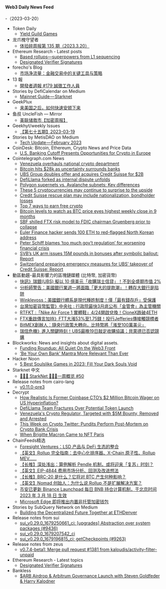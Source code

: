 #### Web3 Daily News Feed
-（2023-03-20）

- Token Daily
  - [Yield Guild Games](https://www.tokendaily.co/p/yield-guild-games)
- 龙爪槐守望者
  - [体验碎周报第 135 期（2023.3.20）](http://www.ftium4.com/ux-weekly-135.html)
- Ethereum Research - Latest posts
  - [Based rollups—superpowers from L1 sequencing](https://ethresear.ch/t/based-rollups-superpowers-from-l1-sequencing/15016/17)
  - [Designated Verifier Signatures](https://ethresear.ch/t/designated-verifier-signatures/15100/1)
- forecho's Blog
  - [市场净流量：金融交易中的关键工具与策略](https://blog.forecho.com/market-net-flow.html)
- 13 報
  - [開發者週報 #179 誠徵工作人員](https://www.ethanhuang13.com/p/179)
- Stories by DefiCalendar on Medium
  - [Mainnet Guide — Starknet](https://medium.com/@CalendarDefi/mainnet-guide-starknet-c7935106a863?source=rss-4949be3a0c7a------2)
- GeekPlux
  - [来美国之后，如何快速安顿下来](https://geekplux.com/posts/new-to-us)
- 鱼叔 UncleFish — Mirror
  - [美联储救市【加密周报】](https://mirror.xyz/0xA6DDeA5E7a4eF5c680200BF37984A06c6CFb123D/hSxUbcEx6ul6bE6dO5cM2A4jUlZWtX2F22a38A5MqgM)
- Geekhyt/weekly Issues
  - [【第七十五期】2023-03-19](https://github.com/Geekhyt/weekly/issues/79)
- Stories by MetisDAO on Medium
  - [Tech Update — February 2023](https://metisdao.medium.com/tech-update-february-2023-fcb451d03274?source=rss-bd38879543ea------2)
- CoinDesk: Bitcoin, Ethereum, Crypto News and Price Data
  - [U.S. Banking Cutoff Presents Opportunities for Crypto in Europe](https://www.coindesk.com/consensus-magazine/2023/03/19/us-banking-cutoff-presents-opportunities-for-crypto-in-europe/?utm_medium=referral&utm_source=rss&utm_campaign=headlines)
- Cointelegraph.com News
  - [Venezuela overhauls national crypto department](https://cointelegraph.com/news/venezuela-overhauls-national-crypto-department)
  - [Bitcoin hits $28k as uncertainty surrounds banks](https://cointelegraph.com/news/bitcoin-hits-28k-as-uncertainty-surrounds-banks)
  - [UBS Group doubles offer and acquires Credit Suisse for $2B](https://cointelegraph.com/news/ubs-group-doubles-offer-and-acquires-credit-suisse-for-2b)
  - [DefiLlama forked as internal dispute unfolds](https://cointelegraph.com/news/defillama-forked-as-internal-dispute-unfolds)
  - [Polygon supernets vs. Avalanche subnets: Key differences](https://cointelegraph.com/explained/polygon-supernets-vs-avalanche-subnets-key-differences)
  - [These 5 cryptocurrencies may continue to surprise to the upside](https://cointelegraph.com/news/these-5-cryptocurrencies-may-continue-to-surprise-to-the-upside)
  - [Credit Suisse rescue plan may include nationalization, bondholder losses](https://cointelegraph.com/news/credit-suisse-rescue-plan-may-include-nationalization-bondholder-losses)
  - [Top 7 ways to earn free crypto](https://cointelegraph.com/news/top-7-ways-to-earn-free-crypto)
  - [Bitcoin levels to watch as BTC price eyes highest weekly close in 9 months](https://cointelegraph.com/news/bitcoin-levels-to-watch-as-btc-price-eyes-highest-weekly-close-in-9-months)
  - [SBF shilled FTX risk model to FDIC chairman Gruenberg prior to collapse](https://cointelegraph.com/news/sbf-shilled-ftx-risk-model-to-fdic-chairman-gruenberg-prior-collapse)
  - [Euler Finance hacker sends 100 ETH to red-flagged North Korean address](https://cointelegraph.com/news/euler-finance-hacker-sends-100-eth-to-red-flagged-north-korean-address)
  - [Peter Schiff blames ‘too much gov’t regulation’ for worsening financial crisis](https://cointelegraph.com/news/peter-schiff-blames-too-much-gov-t-regulation-for-worsening-financial-crisis)
  - [SVB’s UK arm issues 15M pounds in bonuses after symbolic bailout: Report](https://cointelegraph.com/news/svb-s-uk-arm-issues-15m-pounds-in-bonuses-after-symbolic-bailout-report)
  - [Switzerland preparing emergency measures for UBS’ takeover of Credit Suisse: Report](https://cointelegraph.com/news/switzerland-preparing-emergency-measures-for-ubs-takeover-of-credit-suisse-report)
- 動區動趨-最具影響力的區塊鏈媒體 (比特幣, 加密貨幣)
  - [快訊》瑞銀(UBS) 擬以 10 億美元「收購瑞士信貸」！不到全盛期市值 2%](https://www.blocktempo.com/ubs-to-buy-credit-suisse-for-1-billion/)
  - [分析師警告：美國銀行業週一將面臨「更大的提款潮」！轉存大銀行是陷阱](https://www.blocktempo.com/more-than-hundred-of-banks-have-risks-similar-to-svb/)
  - [Winklevoss：美國銀行體系是現代種姓制度！僅「最有錢存戶」受保護](https://www.blocktempo.com/tyler-winklevoss-says-us-banking-system-is-a-modern-day-caste-system/)
  - [台灣加密貨幣監管》中央社 : 行政院最快3月底公布「金管會」為主管機關](https://www.blocktempo.com/financial-supervisory-commission-will-regulate-taiwan-crypto-industry/)
  - [RTFKT :「Nike Air Force 1 實體鞋」4/24開啟兌換！CloneX跌破4ETH](https://www.blocktempo.com/rtfkt-will-open-nike-air-force-1-physical-shoe-redemption-on-april-24/)
  - [FTX重啟傳言加持》FTT大漲53%至1.75鎂！投行Jefferies傳接觸競標者](https://www.blocktempo.com/ftt-token-soared-53-percent-beacuse-of-jefferies-acquisition-expected/)
  - [BitMEX創辦人：隨央行政策大轉向，比特幣將「漲至100萬美元」](https://www.blocktempo.com/bimex-cofounder-arthur-hayes-says-btc-will-surpass-1-million/)
  - [瑞信危機》進入關鍵時刻！UBS最晚19日敲定收購協議；貝萊德已否認競購](https://www.blocktempo.com/ubs-in-talks-to-acquire-credit-suisse/)
- Blockworks: News and insights about digital assets.
  - [Funding Roundup: All Quiet On the Web3 Front](https://blockworks.co/news/funding-roundup-all-quiet-on-the-web3-front)
  - [‘Be Your Own Bank’ Mantra More Relevant Than Ever](https://blockworks.co/news/be-your-own-bank)
- Hacker Noon
  - [5 Best Soulslike Games in 2023: Fill Your Dark Souls Void](https://hackernoon.com/5-best-soulslike-games-in-2023-fill-your-dark-souls-void?source=rss)
- Starknet 中文
  - [👩🏽‍🚀 StarkNet 👨🏽‍🚀一周概览 #50](https://starknetzh.substack.com/p/starknet-50-e44)
- Release notes from cairo-lang
  - [v0.11.0-pre3](https://github.com/starkware-libs/cairo-lang/releases/tag/v0.11.0-pre3)
- Decrypt
  - [How Realistic Is Former Coinbase CTO’s $2 Million Bitcoin Wager on US Hyperinflation?](https://decrypt.co/124007/1-million-bitcoin-price-balaji-srinivasan-plausible-debate)
  - [DefiLlama Team Fractures Over Potential Token Launch](https://decrypt.co/123985/defillama-llamafi-team-fork-dispute-token-launch)
  - [Venezuela's Crypto Regulator, Targeted with $5M Bounty, Removed and Arrested](https://decrypt.co/123988/venezuela-crypto-regulator-sunacrip-joselit-ramirez-nicolas-maduro)
  - [This Week on Crypto Twitter: Pundits Perform Post-Mortem on Crypto Bank Crisis](https://decrypt.co/123966/this-week-on-crypto-twitter-crypto-banking-crisis-reaction-analysis)
  - [When Brigitte Macron Came to NFT Paris](https://decrypt.co/122884/brigitte-macron-nft-paris-us-regulation-pushing-crypto-abroad)
- ChainFeeds精选
  - [Foresight Ventures：LSD 产品与 DeFi 生态的整合](https://mp.weixin.qq.com/s/qbM4ygtvfdoPcJvlgdTh0Q)
  - [【英文】Rollup 完全指南：去中心化排序器、X-Chain 原子性、Rollup MEV......](https://joncharbonneau.substack.com/p/rollups-arent-real)
  - [【长推】深处浅出：算例解析  Pendle 机制，或将迎来「复苏」时刻？](https://twitter.com/NintendoDoomed/status/1637025920102940672)
  - [【英文】EIP-4844 费用市场分析、回测及改进想法](https://ethresear.ch/t/eip-4844-fee-market-analysis/15078)
  - [【长推】BRC-20 是什么？它将对 BTC 产生何种影响？](https://twitter.com/0xWatell/status/1637014644425641985)
  - [【英文】Nomad 创始人：为什么说 Rollup 不是扩展解决方案？](https://prestwich.substack.com/p/what-are-rollups)
  - [币安已更新 Binance Launchpad 每日 BNB 持仓计算机制，于北京时间 2023 年 3 月 18 日 生效](https://www.binance.com/en/support/announcement/updates-on-daily-bnb-balance-calculation-for-binance-launchpad-subscription-525a49627f0f4ad8989bbbc6922fc78d)
  - [Microsoft Edge 即将推出内置非托管加密钱包](https://www.bleepingcomputer.com/news/microsoft/microsoft-is-testing-a-built-in-crypto-wallet-in-microsoft-edge/)
- Stories by SubQuery Network on Medium
  - [Building the Decentralized Future Together at ETHDenver](https://subquery.medium.com/building-the-decentralized-future-together-at-ethdenver-a43afb694276?source=rss-363112002081------2)
- Release notes from sui
  - [sui_v0.29.0_1679250661_ci: [upgrades] Abstraction over system packages (#9436)](https://github.com/MystenLabs/sui/releases/tag/sui_v0.29.0_1679250661_ci)
  - [sui_v0.29.0_1679207542_ci](https://github.com/MystenLabs/sui/releases/tag/sui_v0.29.0_1679207542_ci)
  - [sui_v0.29.0_1679196815_ci: getCheckpoints (#9263)](https://github.com/MystenLabs/sui/releases/tag/sui_v0.29.0_1679196815_ci)
- Release notes from zeus
  - [v0.7.4-beta1: Merge pull request #1381 from kaloudis/activity-filter-unpaid](https://github.com/ZeusLN/zeus/releases/tag/v0.7.4-beta1)
- Ethereum Research - Latest topics
  - [Designated Verifier Signatures](https://ethresear.ch/t/designated-verifier-signatures/15100)
- Bankless
  - [$ARB Airdrop & Arbitrum Governance Launch with Steven Goldfeder & Harry Kalodner](http://sites.libsyn.com/247424/arb-airdrop-arbitrum-governance-launch-with-steven-goldfeder-harry-kalodner)
